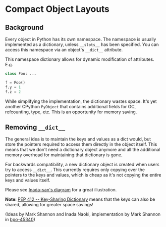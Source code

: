 # Compact Object Layouts

## Background
Every object in Python has its own namespace. The namespace is usually
implemented as a dictionary, unless `__slots__` has been specified. You can
access this namespace via an object's `__dict__` attribute.

This namespace dictionary allows for dynamic modification of attributes. E.g.
```python
class Foo: ...

f = Foo()
f.y = 1
f.z = 2
```

While simplifying the implementation, the dictionary wastes space. It's yet
another CPython `PyObject` that contains additional fields for GC, refcounting,
type, etc. This is an opportunity for memory saving.

## Removing `__dict__`
The general idea is to maintain the keys and values as a dict would, but store
the pointers required to access them directly in the object itself. This means
that we don't need a dictionary object anymore and all the additional memory
overhead for maintaining that dictionary is gone.

For backwards compatibility, a new dictionary object is created when users try
to access `__dict__`. This currently requires only copying over the pointers
to the keys and values, which is cheap as it's not copying the entire keys
and values itself.

Please see [Inada-san's diagram](https://github.com/faster-cpython/ideas/issues/72#issuecomment-924568858) for a great illustration.

**Note**: [PEP 412 -- Key-Sharing Dictionary](https://www.python.org/dev/peps/pep-0412/)
means that the keys can also be shared, allowing for greater space savings!

(Ideas by Mark Shannon and Inada Naoki, implementation by Mark Shannon in
[bpo-45340](https://bugs.python.org/issue45340))
